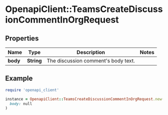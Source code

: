 # OpenapiClient::TeamsCreateDiscussionCommentInOrgRequest

## Properties

| Name | Type | Description | Notes |
| ---- | ---- | ----------- | ----- |
| **body** | **String** | The discussion comment&#39;s body text. |  |

## Example

```ruby
require 'openapi_client'

instance = OpenapiClient::TeamsCreateDiscussionCommentInOrgRequest.new(
  body: null
)
```

